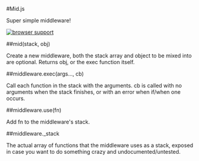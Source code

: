 #Mid.js

Super simple middleware!

[![browser support](http://ci.testling.com/nrn/mid.png)](http://ci.testling.com/nrn/mid)

##mid(stack, obj)

Create a new middleware, both the stack array and object to be mixed into
are optional. Returns obj, or the exec function itself.

##middleware.exec(args..., cb)

Call each function in the stack with the arguments. cb is called with no
arguments when the stack finishes, or with an error when if/when one occurs.

##middleware.use(fn)

Add fn to the middleware's stack.

##middleware.\_stack

The actual array of functions that the middleware uses as a stack,
exposed in case you want to do something crazy and undocumented/untested.


